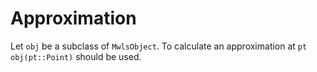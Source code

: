 # Approximation

Let `obj` be a subclass of `MwlsObject`. To calculate an approximation at `pt` `obj(pt::Point)` should be used.

